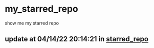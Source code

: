 # my_starred_repo
show me my starred repo

update at 04/14/22 20:14:21 in [starred_repo](./index.html)
---

